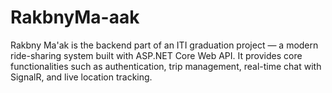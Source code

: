 

# RakbnyMa-aak
Rakbny Ma'ak is the backend part of an ITI graduation project — a modern ride-sharing system built with ASP.NET Core Web API. It provides core functionalities such as authentication, trip management, real-time chat with SignalR, and live location tracking.
